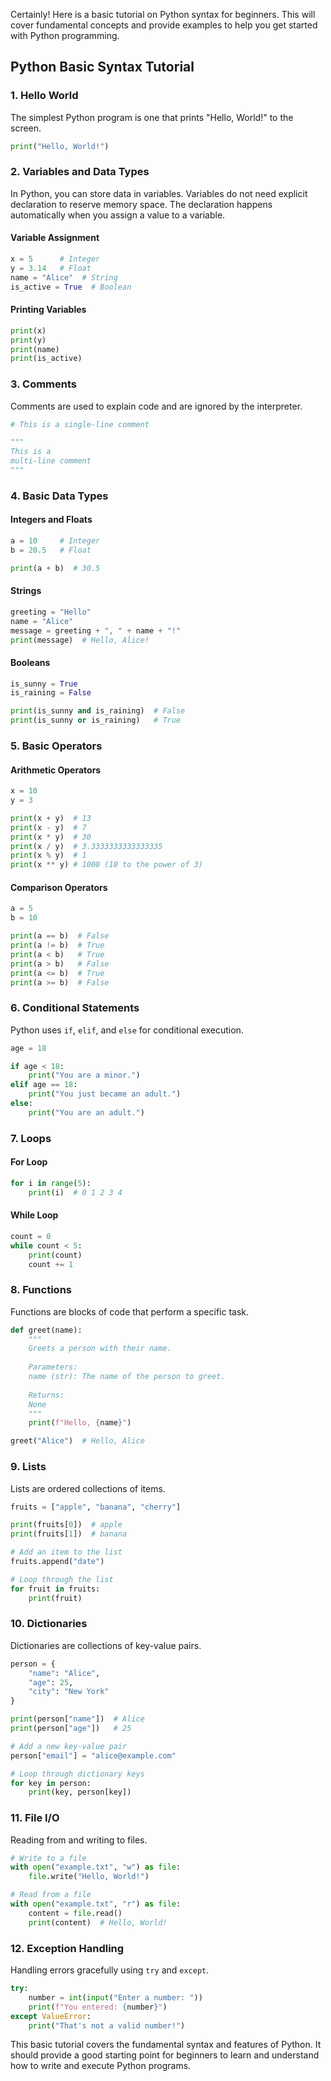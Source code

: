 Certainly! Here is a basic tutorial on Python syntax for beginners. This will cover fundamental concepts and provide examples to help you get started with Python programming.

## Python Basic Syntax Tutorial

### 1. Hello World
The simplest Python program is one that prints "Hello, World!" to the screen.

```python
print("Hello, World!")
```

### 2. Variables and Data Types
In Python, you can store data in variables. Variables do not need explicit declaration to reserve memory space. The declaration happens automatically when you assign a value to a variable.

#### Variable Assignment
```python
x = 5      # Integer
y = 3.14   # Float
name = "Alice"  # String
is_active = True  # Boolean
```

#### Printing Variables
```python
print(x)
print(y)
print(name)
print(is_active)
```

### 3. Comments
Comments are used to explain code and are ignored by the interpreter.

```python
# This is a single-line comment

"""
This is a
multi-line comment
"""
```

### 4. Basic Data Types
#### Integers and Floats
```python
a = 10     # Integer
b = 20.5   # Float

print(a + b)  # 30.5
```

#### Strings
```python
greeting = "Hello"
name = "Alice"
message = greeting + ", " + name + "!"
print(message)  # Hello, Alice!
```

#### Booleans
```python
is_sunny = True
is_raining = False

print(is_sunny and is_raining)  # False
print(is_sunny or is_raining)   # True
```

### 5. Basic Operators
#### Arithmetic Operators
```python
x = 10
y = 3

print(x + y)  # 13
print(x - y)  # 7
print(x * y)  # 30
print(x / y)  # 3.3333333333333335
print(x % y)  # 1
print(x ** y) # 1000 (10 to the power of 3)
```

#### Comparison Operators
```python
a = 5
b = 10

print(a == b)  # False
print(a != b)  # True
print(a < b)   # True
print(a > b)   # False
print(a <= b)  # True
print(a >= b)  # False
```

### 6. Conditional Statements
Python uses `if`, `elif`, and `else` for conditional execution.

```python
age = 18

if age < 18:
    print("You are a minor.")
elif age == 18:
    print("You just became an adult.")
else:
    print("You are an adult.")
```

### 7. Loops
#### For Loop
```python
for i in range(5):
    print(i)  # 0 1 2 3 4
```

#### While Loop
```python
count = 0
while count < 5:
    print(count)
    count += 1
```

### 8. Functions
Functions are blocks of code that perform a specific task.

```python
def greet(name):
    """
    Greets a person with their name.
    
    Parameters:
    name (str): The name of the person to greet.
    
    Returns:
    None
    """
    print(f"Hello, {name}")

greet("Alice")  # Hello, Alice
```

### 9. Lists
Lists are ordered collections of items.

```python
fruits = ["apple", "banana", "cherry"]

print(fruits[0])  # apple
print(fruits[1])  # banana

# Add an item to the list
fruits.append("date")

# Loop through the list
for fruit in fruits:
    print(fruit)
```

### 10. Dictionaries
Dictionaries are collections of key-value pairs.

```python
person = {
    "name": "Alice",
    "age": 25,
    "city": "New York"
}

print(person["name"])  # Alice
print(person["age"])   # 25

# Add a new key-value pair
person["email"] = "alice@example.com"

# Loop through dictionary keys
for key in person:
    print(key, person[key])
```

### 11. File I/O
Reading from and writing to files.

```python
# Write to a file
with open("example.txt", "w") as file:
    file.write("Hello, World!")

# Read from a file
with open("example.txt", "r") as file:
    content = file.read()
    print(content)  # Hello, World!
```

### 12. Exception Handling
Handling errors gracefully using `try` and `except`.

```python
try:
    number = int(input("Enter a number: "))
    print(f"You entered: {number}")
except ValueError:
    print("That's not a valid number!")
```

This basic tutorial covers the fundamental syntax and features of Python. It should provide a good starting point for beginners to learn and understand how to write and execute Python programs.